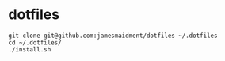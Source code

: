 # dotfiles

```
git clone git@github.com:jamesmaidment/dotfiles ~/.dotfiles
cd ~/.dotfiles/
./install.sh
```